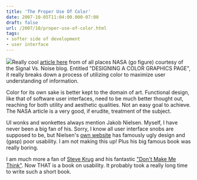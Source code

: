 ```yaml
---
title: 'The Proper Use Of Color'
date: 2007-10-05T11:04:00.000-07:00
draft: false
url: /2007/10/proper-use-of-color.html
tags: 
- softer side of development
- user interface
---
```


[![](http://www.101cookbooks.com/mt-static/images/food/compoundbutter.jpg)](http://www.101cookbooks.com/mt-static/images/food/compoundbutter.jpg)Really cool [article here](http://colorusage.arc.nasa.gov/graphics_page_design.php) from of all places NASA (go figure) courtesy of the Signal Vs. Noise blog. Entitled "DESIGNING A COLOR GRAPHICS PAGE", it really breaks down a process of utilizing color to maximize user understanding of information.  
  
Color for its own sake is better kept to the domain of art. Functional design, like that of software user interfaces, need to be much better thought out, reaching for both utility and aesthetic qualities. Not an easy goal to achieve. The NASA article is a very good, if erudite, treatment of the subject.  
  
UI wonks and wonkettes always mention Jakob Nielsen. Myself, I have never been a big fan of his. Sorry, I know all user interface snobs are supposed to be, but Nielsen's [own website](http://www.useit.com/) has famously ugly design and (gasp) poor usability. I am not making this up! Plus his big famous book was really boring.  
  
I am much more a fan of [Steve Krug](http://www.sensible.com/) and his fantastic ["Don't Make Me Think"](http://www.amazon.com/exec/obidos/ASIN/0321344758/ref=nosim/advancedcommonse). Now THAT is a book on usability. It probably took a really long time to write such a short book.